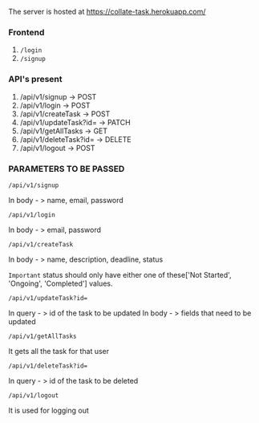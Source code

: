 The server is hosted at https://collate-task.herokuapp.com/

### Frontend
1. `/login`
2. `/signup`


### API's present

1. /api/v1/signup               -> POST
2. /api/v1/login                -> POST
3. /api/v1/createTask           -> POST
4. /api/v1/updateTask?id=       -> PATCH
5. /api/v1/getAllTasks          -> GET
6. /api/v1/deleteTask?id=       -> DELETE
7. /api/v1/logout               -> POST

### PARAMETERS TO BE PASSED

`/api/v1/signup`

In body - > name, email, password

`/api/v1/login `

In body - > email, password

`/api/v1/createTask`

In body - > name, description, deadline, status

`Important` status should only have either one of these['Not Started', 'Ongoing', 'Completed'] values.

`/api/v1/updateTask?id=`


In query - > id of the task to be updated
In body - > fields that need to be updated

`/api/v1/getAllTasks`

It gets all the task for that user

`/api/v1/deleteTask?id=`


In query - > id of the task to be deleted

`/api/v1/logout`

It is used for logging out

